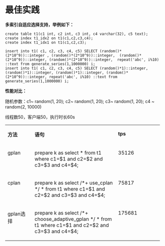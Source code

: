 # 最佳实践<a name="ZH-CN_TOPIC_0000001316146580"></a>

**多索引自适应选择支持，举例如下：**

```
create table t1(c1 int, c2 int, c3 int, c4 varchar(32), c5 text);
create index t1_idx2 on t1(c1,c2,c3,c4);
create index t1_idx1 on t1(c1,c2,c3);

insert into t1( c1, c2, c3, c4, c5) SELECT (random()*(2*10^9))::integer , (random()*(2*10^9))::integer,  (random()*(2*10^9))::integer, (random()*(2*10^9))::integer,  repeat('abc', i%10) ::text from generate_series(1,1000000) i;
insert into t1( c1, c2, c3, c4, c5) SELECT (random()*1)::integer, (random()*1)::integer, (random()*1)::integer, (random()*(2*10^9))::integer, repeat('abc', i%10) ::text from generate_series(1,1000000) i;
```

**性能对比：**

随机参数：c1\~ random\(1, 20\); c2\~ random\(1, 20\); c3\~ random\(1, 20\); c4 \~ random\(2, 10000\)

线程数50，客户端50，执行时长60s

<a name="table6759144874117"></a>
<table><tbody><tr id="row3782174844119"><td class="cellrowborder" valign="top" width="17.48%"><p id="p1878244813413"><a name="p1878244813413"></a><a name="p1878244813413"></a><strong id="b1378244884113"><a name="b1378244884113"></a><a name="b1378244884113"></a>方法</strong></p>
</td>
<td class="cellrowborder" valign="top" width="53.949999999999996%"><p id="p1678311483417"><a name="p1678311483417"></a><a name="p1678311483417"></a><strong id="b17783548144116"><a name="b17783548144116"></a><a name="b17783548144116"></a>语句</strong></p>
</td>
<td class="cellrowborder" valign="top" width="28.57%"><p id="p778384815418"><a name="p778384815418"></a><a name="p778384815418"></a><strong id="b1878314486412"><a name="b1878314486412"></a><a name="b1878314486412"></a>tps</strong></p>
</td>
</tr>
<tr id="row478394819418"><td class="cellrowborder" valign="top" width="17.48%"><p id="p1078315489415"><a name="p1078315489415"></a><a name="p1078315489415"></a>gplan</p>
</td>
<td class="cellrowborder" valign="top" width="53.949999999999996%"><p id="p8783154864112"><a name="p8783154864112"></a><a name="p8783154864112"></a>prepare k as select * from t1 where c1=$1 and c2=$2 and c3=$3 and c4=$4;</p>
</td>
<td class="cellrowborder" valign="top" width="28.57%"><p id="p137831148104112"><a name="p137831148104112"></a><a name="p137831148104112"></a>35126</p>
</td>
</tr>
<tr id="row978394834114"><td class="cellrowborder" valign="top" width="17.48%"><p id="p1778316481415"><a name="p1778316481415"></a><a name="p1778316481415"></a>cplan</p>
</td>
<td class="cellrowborder" valign="top" width="53.949999999999996%"><p id="p478314834116"><a name="p478314834116"></a><a name="p478314834116"></a>prepare k as select /*+ use_cplan */ * from t1 where c1=$1 and c2=$2 and c3=$3 and c4=$4;</p>
</td>
<td class="cellrowborder" valign="top" width="28.57%"><p id="p0783184812414"><a name="p0783184812414"></a><a name="p0783184812414"></a>75817</p>
</td>
</tr>
<tr id="row878324810415"><td class="cellrowborder" valign="top" width="17.48%"><p id="p19783204884113"><a name="p19783204884113"></a><a name="p19783204884113"></a>gplan选择</p>
</td>
<td class="cellrowborder" valign="top" width="53.949999999999996%"><p id="p778354834119"><a name="p778354834119"></a><a name="p778354834119"></a>prepare k as select /*+ choose_adaptive_gplan */ * from t1 where c1=$1 and c2=$2 and c3=$3 and c4=$4;</p>
</td>
<td class="cellrowborder" valign="top" width="28.57%"><p id="p16783174894111"><a name="p16783174894111"></a><a name="p16783174894111"></a>175681</p>
</td>
</tr>
</tbody>
</table>
